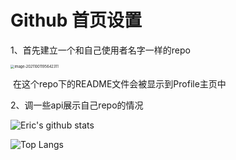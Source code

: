# Github 首页设置

1、首先建立一个和自己使用者名字一样的repo

<img src="/Users/weizhifeng/Library/Application Support/typora-user-images/image-20211001195642311.png" alt="image-20211001195642311" style="zoom:40%;" />

​	在这个repo下的README文件会被显示到Profile主页中

2、调一些api展示自己repo的情况

![Eric's github stats](https://github-readme-stats.vercel.app/api?username=EricOo0)

![Top Langs](https://github-readme-stats.vercel.app/api/top-langs/?username=EricOo0&theme=vue-dark)  







